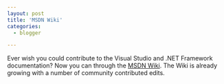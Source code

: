 ```yaml
---
layout: post
title: 'MSDN Wiki'
categories:
  - blogger

---
```


Ever wish you could contribute to the Visual Studio and .NET Framework documentation?  Now you can through the <a href="http://msdnwiki.microsoft.com/">MSDN Wiki</a>.  The Wiki is already growing with a number of community contributed edits.
